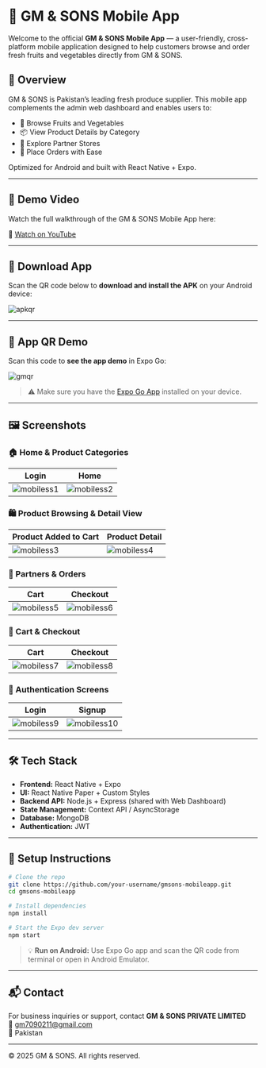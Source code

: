 
# 📱 GM & SONS Mobile App

Welcome to the official **GM & SONS Mobile App** — a user-friendly, cross-platform mobile application designed to help customers browse and order fresh fruits and vegetables directly from GM & SONS.

## 🚀 Overview

GM & SONS is Pakistan’s leading fresh produce supplier. This mobile app complements the admin web dashboard and enables users to:

- 🛒 Browse Fruits and Vegetables
- 📦 View Product Details by Category
- 🤝 Explore Partner Stores
- 📱 Place Orders with Ease

Optimized for Android and built with React Native + Expo.

---

## 🎥 Demo Video

Watch the full walkthrough of the GM & SONS Mobile App here:

🔗 [Watch on YouTube](https://youtube.com/shorts/CtViVGoRYuw?feature=share)

---

## 📲 Download App

Scan the QR code below to **download and install the APK** on your Android device:

![apkqr](apkqr.png)

---

## 📱 App QR Demo

Scan this code to **see the app demo** in Expo Go:

![gmqr](gmqr.png)

> ⚠️ Make sure you have the [Expo Go App](https://expo.dev/client) installed on your device.

---

## 🖼️ Screenshots

### 🏠 Home & Product Categories

| Login | Home |
|------|------------|
| ![mobiless1](mobiless1.png) | ![mobiless2](mobiless2.png) |

### 🛍️ Product Browsing & Detail View

| Product Added to Cart | Product Detail |
|--------------|----------------|
| ![mobiless3](mobiless4.png) | ![mobiless4](mobiless3.png) |

### 👤 Partners & Orders

| Cart | Checkout |
|----------|-----------|
| ![mobiless5](mobiless5.png) | ![mobiless6](mobiless6.png) |

### 🧾 Cart & Checkout

| Cart | Checkout |
|------|----------|
| ![mobiless7](mobiless7.png) | ![mobiless8](mobiless8.png) |

### 🔐 Authentication Screens

| Login | Signup |
|--------|--------|
| ![mobiless9](mobiless9.png) | ![mobiless10](mobiless10.png) |

---

## 🛠️ Tech Stack

- **Frontend:** React Native + Expo
- **UI:** React Native Paper + Custom Styles
- **Backend API:** Node.js + Express (shared with Web Dashboard)
- **State Management:** Context API / AsyncStorage
- **Database:** MongoDB
- **Authentication:** JWT

---

## 📁 Setup Instructions

```bash
# Clone the repo
git clone https://github.com/your-username/gmsons-mobileapp.git
cd gmsons-mobileapp

# Install dependencies
npm install

# Start the Expo dev server
npm start
```

> 💡 **Run on Android:** Use Expo Go app and scan the QR code from terminal or open in Android Emulator.

---

## 📬 Contact

For business inquiries or support, contact **GM & SONS PRIVATE LIMITED**  
📧 gm7090211@gmail.com  
📍 Pakistan

---

© 2025 GM & SONS. All rights reserved.
